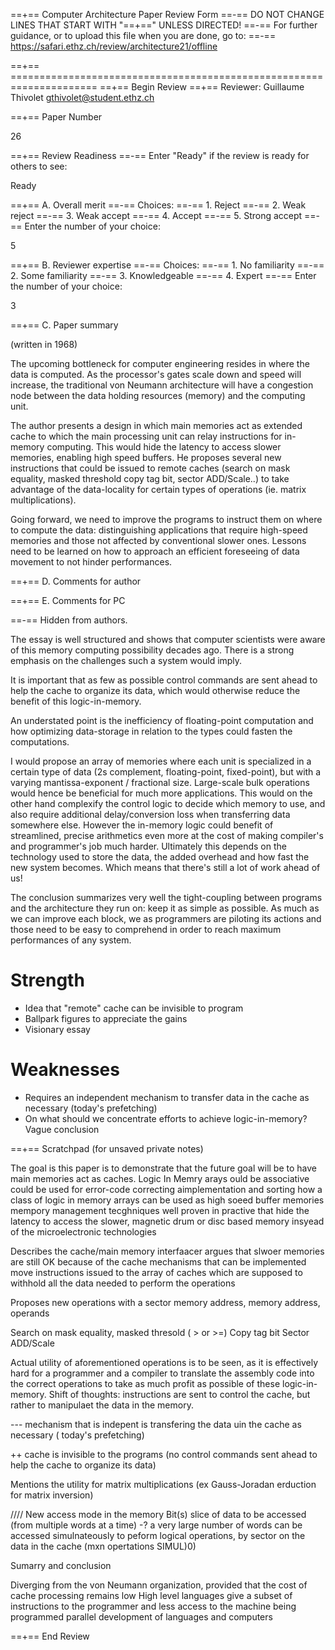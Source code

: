 ==+== Computer Architecture Paper Review Form
==-== DO NOT CHANGE LINES THAT START WITH "==+==" UNLESS DIRECTED!
==-== For further guidance, or to upload this file when you are done, go to:
==-== https://safari.ethz.ch/review/architecture21/offline

==+== =====================================================================
==+== Begin Review
==+== Reviewer: Guillaume Thivolet <gthivolet@student.ethz.ch>

==+== Paper Number

26

==+== Review Readiness
==-== Enter "Ready" if the review is ready for others to see:

Ready

==+== A. Overall merit
==-== Choices:
==-==    1. Reject
==-==    2. Weak reject
==-==    3. Weak accept
==-==    4. Accept
==-==    5. Strong accept
==-== Enter the number of your choice:

5

==+== B. Reviewer expertise
==-== Choices:
==-==    1. No familiarity
==-==    2. Some familiarity
==-==    3. Knowledgeable
==-==    4. Expert
==-== Enter the number of your choice:

3

==+== C. Paper summary

(written in 1968)

The upcoming bottleneck for computer engineering resides in where the data is computed. As the processor's gates scale down and speed will increase, the traditional von Neumann architecture will have a congestion node between the data holding resources (memory) and the computing unit.

The author presents a design in which main memories act as extended cache to which the main processing unit can relay instructions for in-memory computing. This would hide the latency to access slower memories, enabling high speed buffers. He proposes several new instructions that could be issued to remote caches (search on mask equality, masked threshold
copy tag bit, sector ADD/Scale..) to take advantage of the data-locality for certain types of operations (ie. matrix multiplications).

Going forward, we need to improve the programs to instruct them on where to compute the data: distinguishing applications that require high-speed memories and those not affected by conventional slower ones. Lessons need to be learned on how to approach an efficient foreseeing of data movement to not hinder performances.

==+== D. Comments for author



==+== E. Comments for PC

==-== Hidden from authors.

The essay is well structured and shows that computer scientists were aware of this memory computing possibility decades ago.
There is a strong emphasis on the challenges such a system would imply.

It is important that as few as possible control commands are sent ahead to help the cache to organize its data, which would otherwise reduce the benefit of this logic-in-memory.

An understated point is the inefficiency of floating-point computation and how optimizing data-storage in relation to the types could fasten the computations.

I would propose an array of memories where each unit is specialized in a certain type of data (2s complement, floating-point, fixed-point), but with a varying mantissa-exponent / fractional size. Large-scale bulk operations would hence be beneficial for much more applications. This would on the other hand complexify the control logic to decide which memory to use, and also require additional delay/conversion loss when transferring data somewhere else. However the in-memory logic could benefit of streamlined, precise arithmetics even more at the cost of making compiler's and programmer's job much harder. Ultimately this depends on the technology used to store the data, the added overhead and how fast the new system becomes. Which means that there's still a lot of work ahead of us!

The conclusion summarizes very well the tight-coupling between programs and the architecture they run on: keep it as simple as possible. As much as we can improve each block, we as programmers are piloting its actions and those need to be easy to comprehend in order to reach maximum performances of any system.

# Strength

- Idea that "remote" cache can be invisible to program
- Ballpark figures to appreciate the gains
- Visionary essay

# Weaknesses

- Requires an independent mechanism to transfer data in the cache as necessary (today's prefetching)
- On what should we concentrate efforts to achieve logic-in-memory? Vague conclusion

==+== Scratchpad (for unsaved private notes)

The goal is this paper is to demonstrate that the future goal will be to have main memories act as caches.
Logic In Memry arays ould be associative 
could be used for error-code correcting aimplementation and sorting
how a class of logic in memory arrays can be used as high soeed buffer memories 
mempory management tecghniques well proven in practive that hide the latency to access the slower, magnetic drum or disc based memory insyead of the microelectronic technologies

Describes the cache/main memory interfaacer
argues that slwoer memories are still OK because of the cache mechanisms that can be implemented
move instructions issued to the array of caches which are supposed to withhold all the data needed to perform the operations


Proposes new operations with a sector memory address, memory address, operands 

Search on mask equality, masked thresold ( > or >=)
Copy tag bit
Sector ADD/Scale 

Actual utility of aforementioned operations is to be seen, as it is effectively hard for a programmer and a compiler to translate the assembly code into the correct operations to take as much profit as possible of these logic-in-memory.
Shift of thoughts: instructions are sent to control the cache, but rather to manipulaet the data in the memory.

--- mechanism that is indepent is transfering the data uin the cache as necessary ( today's prefetching)


++ cache is invisible to the programs (no control commands sent ahead to help the cache to organize its data)

Mentions the utility for matrix multiplications (ex Gauss-Joradan erduction for matrix inversion)



//// New access mode in the memory
Bit(s) slice of data to be accessed (from multiple words at a time) -? a very large number of words can be accessed simulnateously to peform logical operations, by sector on the data in the cache (mxn opertations SIMUL)0)

Sumarry and conclusion

Diverging from the von Neumann organization, provided that the cost of cache processing remains low
High level languages give a subset of instructions to the programmer and less access to the machine being programmed
parallel development of languages and computers


==+== End Review